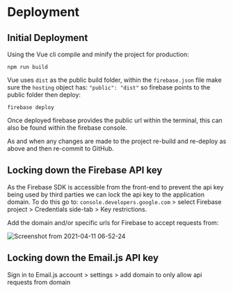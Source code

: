 # Deployment

## Initial Deployment

Using the Vue cli compile and minify the project for production:

```
npm run build
```

Vue uses `dist` as the public build folder, within the `firebase.json` file make sure the `hosting` object has: `"public": "dist"` so firebase points to the public folder then deploy:

```
firebase deploy
```

Once deployed firebase provides the public url within the terminal, this can also be found within the firebase console.

As and when any changes are made to the project re-build and re-deploy as above and then re-commit to GitHub.

## Locking down the Firebase API key

As the Firebase SDK is accessible from the front-end to prevent the api key being used by third parties we can lock the api key to the application domain.  To do this go to: `console.developers.google.com` > select Firebase project > Credentials side-tab > Key restrictions.

Add the domain and/or specific urls for Firebase to accept requests from:

![Screenshot from 2021-04-11 06-52-24](https://user-images.githubusercontent.com/73107656/114294008-fcac8700-9a92-11eb-872f-417f4ec928ae.png)

## Locking down the Email.js API key

Sign in to Email.js account > settings > add domain to only allow api requests from domain